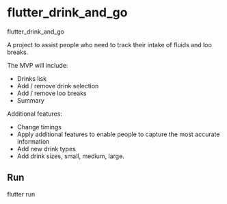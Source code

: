 # flutter_drink_and_go
flutter_drink_and_go

A project to assist people who need to track their intake of fluids and loo breaks.

The MVP will include:

- Drinks lisk
- Add / remove drink selection
- Add / remove loo breaks
- Summary

Additional features:

- Change timings
- Apply additional features to enable people to capture the most accurate information
- Add new drink types
- Add drink sizes, small, medium, large.

## Run

flutter run
